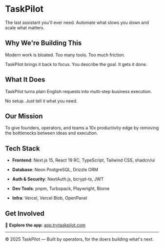 # TaskPilot

The last assistant you'll ever need. Automate what slows you down and scale what matters.

## Why We're Building This

Modern work is bloated.
Too many tools. Too much friction.

TaskPilot brings it back to focus. You describe the goal. It gets it done.

## What It Does

TaskPilot turns plain English requests into multi-step business execution.

No setup. Just tell it what you need.

## Our Mission

To give founders, operators, and teams a 10x productivity edge by removing the bottlenecks between ideas and execution.

## Tech Stack

- **Frontend**: Next.js 15, React 19 RC, TypeScript, Tailwind CSS, shadcn/ui

- **Database**: Neon PostgreSQL, Drizzle ORM
- **Auth & Security**: NextAuth.js, bcrypt-ts, JWT
- **Dev Tools**: pnpm, Turbopack, Playwright, Biome
- **Infra**: Vercel, Vercel Blob, OpenPanel

## Get Involved

🔧 **Explore the app**: [app.trytaskpilot.com](https://app.trytaskpilot.com)  

---

© 2025 TaskPilot — Built by operators, for the doers building what's next.
